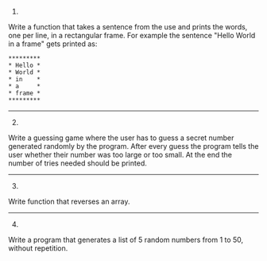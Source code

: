1.
Write a function that takes a sentence from the use and prints the words, one per line, in a rectangular frame. For example the sentence "Hello World in a frame" gets printed as:

```
*********
* Hello *
* World *
* in    *
* a     *
* frame *
*********
```

---

2.
Write a guessing game where the user has to guess a secret number generated randomly by the program.
After every guess the program tells the user whether their number was too large or too small.
At the end the number of tries needed should be printed.

---

3.
Write function that reverses an array.

---

4.
Write a program that generates a list of 5 random numbers from 1 to 50, without repetition.
